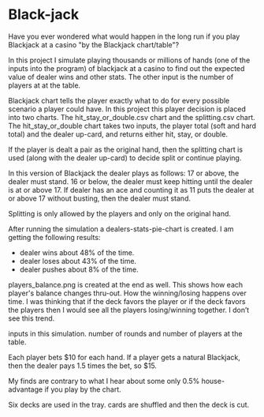 # Black-jack
Have you ever wondered what would happen in the long run if you play Blackjack at a casino "by the Blackjack chart/table"?

In this project I simulate playing thousands or millions of hands (one of the inputs into the program) of blackjack at a casino to find out the expected value of dealer wins and other stats. The other input is the number of players at at the table. 

Blackjack chart tells the player exactly what to do for every possible scenario a player could have. In this project this player decision is placed into two charts.
The hit_stay_or_double.csv chart and the splitting.csv chart.
The hit_stay_or_double chart takes two inputs, the player total (soft and hard total) and the dealer up-card, and returns either hit, stay, or double.

If the player is dealt a pair as the original hand, then the splitting chart is used (along with the dealer up-card) to decide split or continue playing.

In this version of Blackjack the dealer plays as follows:
  17 or above, the dealer must stand.
  16 or below, the dealer must keep hitting until the dealer is at or above 17.
  If dealer has an ace and counting it as 11 puts the dealer at or above 17 without busting, then the dealer must stand.
  
Splitting is only allowed by the players and only on the original hand.

After running the simulation a dealers-stats-pie-chart is created. I am getting the following results:
- dealer wins about 48% of the time.
- dealer loses about 43% of the time.
- dealer pushes about 8% of the time.

players_balance.png is created at the end as well. This shows how each player's balance changes thru-out. How the winning/losing happens over time. I was thinking that if the deck favors the player or if the deck favors the players then I would see all the players losing/winning together. I don’t see this trend.

inputs in this simulation. number of rounds and number of players at the table.

Each player bets $10 for each hand.
If a player gets a natural Blackjack, then the dealer pays 1.5 times the bet, so $15.

My finds are contrary to what I hear about some only 0.5% house-advantage if you play by the chart. 

Six decks are used in the tray. cards are shuffled and then the deck is cut. 
